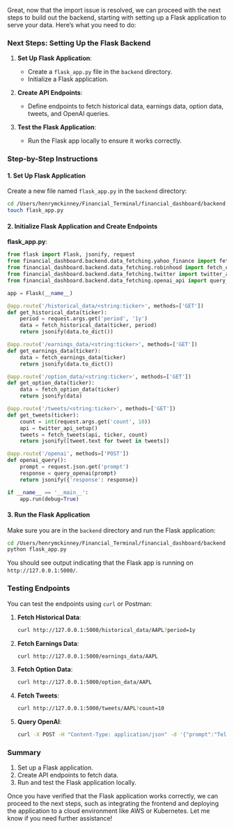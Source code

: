 Great, now that the import issue is resolved, we can proceed with the next steps to build out the backend, starting with setting up a Flask application to serve your data. Here’s what you need to do:

### Next Steps: Setting Up the Flask Backend

1. **Set Up Flask Application**:
   - Create a `flask_app.py` file in the `backend` directory.
   - Initialize a Flask application.

2. **Create API Endpoints**:
   - Define endpoints to fetch historical data, earnings data, option data, tweets, and OpenAI queries.

3. **Test the Flask Application**:
   - Run the Flask app locally to ensure it works correctly.

### Step-by-Step Instructions

#### 1. Set Up Flask Application

Create a new file named `flask_app.py` in the `backend` directory:

```bash
cd /Users/henrymckinney/Financial_Terminal/financial_dashboard/backend
touch flask_app.py
```

#### 2. Initialize Flask Application and Create Endpoints

**flask_app.py**:
```python
from flask import Flask, jsonify, request
from financial_dashboard.backend.data_fetching.yahoo_finance import fetch_historical_data, fetch_earnings_data
from financial_dashboard.backend.data_fetching.robinhood import fetch_option_data
from financial_dashboard.backend.data_fetching.twitter import twitter_api_setup, fetch_tweets
from financial_dashboard.backend.data_fetching.openai_api import query_openai

app = Flask(__name__)

@app.route('/historical_data/<string:ticker>', methods=['GET'])
def get_historical_data(ticker):
    period = request.args.get('period', '1y')
    data = fetch_historical_data(ticker, period)
    return jsonify(data.to_dict())

@app.route('/earnings_data/<string:ticker>', methods=['GET'])
def get_earnings_data(ticker):
    data = fetch_earnings_data(ticker)
    return jsonify(data.to_dict())

@app.route('/option_data/<string:ticker>', methods=['GET'])
def get_option_data(ticker):
    data = fetch_option_data(ticker)
    return jsonify(data)

@app.route('/tweets/<string:ticker>', methods=['GET'])
def get_tweets(ticker):
    count = int(request.args.get('count', 10))
    api = twitter_api_setup()
    tweets = fetch_tweets(api, ticker, count)
    return jsonify([tweet.text for tweet in tweets])

@app.route('/openai', methods=['POST'])
def openai_query():
    prompt = request.json.get('prompt')
    response = query_openai(prompt)
    return jsonify({'response': response})

if __name__ == '__main__':
    app.run(debug=True)
```

#### 3. Run the Flask Application

Make sure you are in the `backend` directory and run the Flask application:

```bash
cd /Users/henrymckinney/Financial_Terminal/financial_dashboard/backend
python flask_app.py
```

You should see output indicating that the Flask app is running on `http://127.0.0.1:5000/`.

### Testing Endpoints

You can test the endpoints using `curl` or Postman:

1. **Fetch Historical Data**:
   ```bash
   curl http://127.0.0.1:5000/historical_data/AAPL?period=1y
   ```

2. **Fetch Earnings Data**:
   ```bash
   curl http://127.0.0.1:5000/earnings_data/AAPL
   ```

3. **Fetch Option Data**:
   ```bash
   curl http://127.0.0.1:5000/option_data/AAPL
   ```

4. **Fetch Tweets**:
   ```bash
   curl http://127.0.0.1:5000/tweets/AAPL?count=10
   ```

5. **Query OpenAI**:
   ```bash
   curl -X POST -H "Content-Type: application/json" -d '{"prompt":"Tell me about the recent performance of Apple stock."}' http://127.0.0.1:5000/openai
   ```

### Summary

1. Set up a Flask application.
2. Create API endpoints to fetch data.
3. Run and test the Flask application locally.

Once you have verified that the Flask application works correctly, we can proceed to the next steps, such as integrating the frontend and deploying the application to a cloud environment like AWS or Kubernetes. Let me know if you need further assistance!